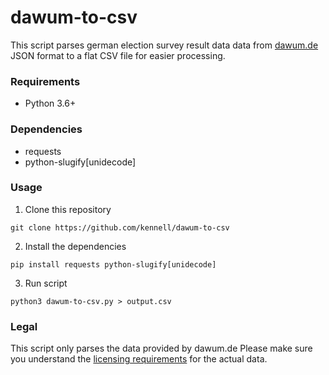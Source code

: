 # dawum-to-csv

This script parses german election survey result data data from [dawum.de](https://dawum.de) JSON format to a flat CSV file for easier processing.

### Requirements

* Python 3.6+

### Dependencies

* requests
* python-slugify[unidecode]

### Usage

1. Clone this repository

`git clone https://github.com/kennell/dawum-to-csv`

2. Install the dependencies

`pip install requests python-slugify[unidecode]` 

3. Run script 

`python3 dawum-to-csv.py > output.csv`

### Legal

This script only parses the data provided by dawum.de Please make sure you understand the [licensing requirements](https://dawum.de/API/) for the actual data.
